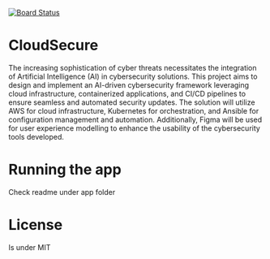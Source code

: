 [![Board Status](https://dev.azure.com/SecureCloudAI/d27239a0-b12b-4e25-9029-df61b2cbfe8a/5ef994e1-ffd3-4a86-877d-034b98d5f027/_apis/work/boardbadge/05f6c1ff-9f74-492e-8a84-ed5c0acc1ffd)](https://dev.azure.com/SecureCloudAI/d27239a0-b12b-4e25-9029-df61b2cbfe8a/_boards/board/t/5ef994e1-ffd3-4a86-877d-034b98d5f027/Microsoft.RequirementCategory)
# CloudSecure
The increasing sophistication of cyber threats necessitates the integration of Artificial
Intelligence (AI) in cybersecurity solutions. This project aims to design and implement
an AI-driven cybersecurity framework leveraging cloud infrastructure, containerized
applications, and CI/CD pipelines to ensure seamless and automated security updates.
The solution will utilize AWS for cloud infrastructure, Kubernetes for orchestration, and
Ansible for configuration management and automation. Additionally, Figma will be used
for user experience modelling to enhance the usability of the cybersecurity tools
developed.

# Running the app

Check readme under app folder

# License 
Is under MIT
